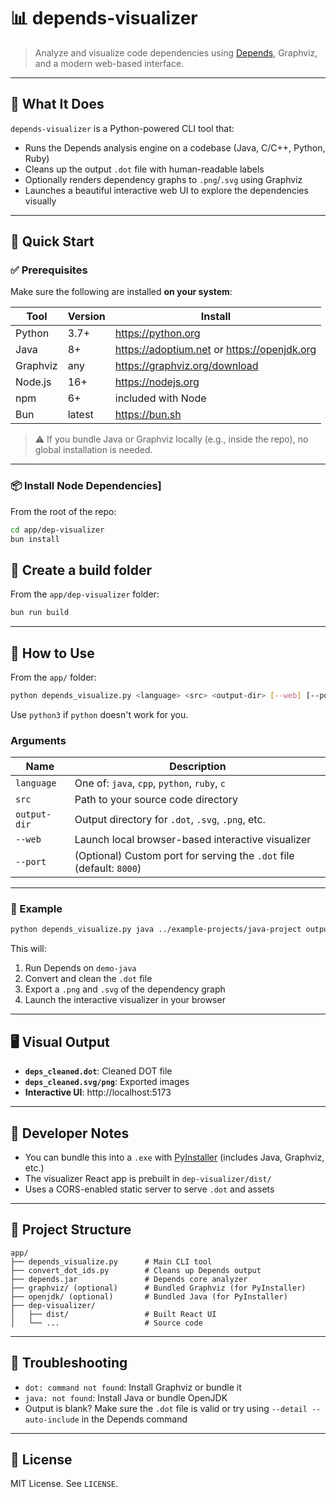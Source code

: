 # 📊 depends-visualizer

> Analyze and visualize code dependencies using [Depends](https://github.com/multilang-depends/depends), Graphviz, and a modern web-based interface.

---

## 🧩 What It Does

`depends-visualizer` is a Python-powered CLI tool that:
- Runs the Depends analysis engine on a codebase (Java, C/C++, Python, Ruby)
- Cleans up the output `.dot` file with human-readable labels
- Optionally renders dependency graphs to `.png`/`.svg` using Graphviz
- Launches a beautiful interactive web UI to explore the dependencies visually

---

## 🚀 Quick Start

### ✅ Prerequisites

Make sure the following are installed **on your system**:

| Tool         | Version | Install |
|--------------|---------|---------|
| Python       | 3.7+    | https://python.org |
| Java         | 8+      | https://adoptium.net or https://openjdk.org |
| Graphviz     | any     | https://graphviz.org/download |
| Node.js      | 16+     | https://nodejs.org |
| npm          | 6+      | included with Node |
| Bun          | latest  | https://bun.sh |

> ⚠️ If you bundle Java or Graphviz locally (e.g., inside the repo), no global installation is needed.

---

### 📦 Install Node Dependencies]

From the root of the repo:

```bash
cd app/dep-visualizer
bun install
```

## 📂 Create a build folder

From the `app/dep-visualizer` folder:

```bash
bun run build
```

---

## 📂 How to Use

From the `app/` folder:

```bash
python depends_visualize.py <language> <src> <output-dir> [--web] [--port <port>]
```

Use `python3` if `python` doesn't work for you.


### Arguments

| Name        | Description                                       |
|-------------|---------------------------------------------------|
| `language`  | One of: `java`, `cpp`, `python`, `ruby`, `c`     |
| `src`       | Path to your source code directory                |
| `output-dir`| Output directory for `.dot`, `.svg`, `.png`, etc. |
| `--web`     | Launch local browser-based interactive visualizer |
| `--port`    | (Optional) Custom port for serving the `.dot` file (default: `8000`) |

---

### 🧪 Example

```bash
python depends_visualize.py java ../example-projects/java-project output-java --web
```

This will:
1. Run Depends on `demo-java`
2. Convert and clean the `.dot` file
3. Export a `.png` and `.svg` of the dependency graph
4. Launch the interactive visualizer in your browser

---

## 🖥️ Visual Output

- **`deps_cleaned.dot`**: Cleaned DOT file
- **`deps_cleaned.svg/png`**: Exported images
- **Interactive UI**: http://localhost:5173

---

## 🔧 Developer Notes

- You can bundle this into a `.exe` with [PyInstaller](https://pyinstaller.org/) (includes Java, Graphviz, etc.)
- The visualizer React app is prebuilt in `dep-visualizer/dist/`
- Uses a CORS-enabled static server to serve `.dot` and assets

---

## 📁 Project Structure

```
app/
├── depends_visualize.py      # Main CLI tool
├── convert_dot_ids.py        # Cleans up Depends output
├── depends.jar               # Depends core analyzer
├── graphviz/ (optional)      # Bundled Graphviz (for PyInstaller)
├── openjdk/ (optional)       # Bundled Java (for PyInstaller)
├── dep-visualizer/
│   ├── dist/                 # Built React UI
│   └── ...                   # Source code
```

---

## 🧹 Troubleshooting

- `dot: command not found`: Install Graphviz or bundle it
- `java: not found`: Install Java or bundle OpenJDK
- Output is blank? Make sure the `.dot` file is valid or try using `--detail --auto-include` in the Depends command

---

## 📜 License

MIT License. See `LICENSE`.
